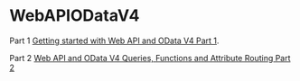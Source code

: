 WebAPIODataV4
=============
Part 1 <a href="http://damienbod.wordpress.com/2014/06/10/getting-started-with-web-api-and-odata-v4/">Getting started with Web API and OData V4 Part 1</a>.

Part 2 <a href="http://damienbod.wordpress.com/2014/06/13/web-api-and-odata-v4-queries-functions-and-attribute-routing-part-2/">Web API and OData V4 Queries, Functions and Attribute Routing Part 2</a>
